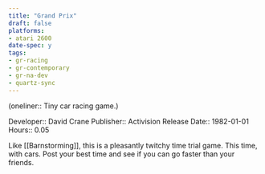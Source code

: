 ```yaml
---
title: "Grand Prix"
draft: false
platforms:
- atari 2600
date-spec: y
tags:
- gr-racing
- gr-contemporary
- gr-na-dev
- quartz-sync
---
```


(oneliner:: Tiny car racing game.)

Developer:: David Crane
Publisher:: Activision
Release Date:: 1982-01-01
Hours:: 0.05

Like [[Barnstorming]], this is a pleasantly twitchy time trial game. This time, with cars. Post your best time and see if you can go faster than your friends.
